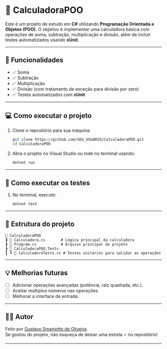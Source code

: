 ﻿
# 🧮 CalculadoraPOO

Este é um projeto de estudo em **C#** utilizando **Programação Orientada a Objetos (POO)**. O objetivo é implementar uma calculadora básica com operações de soma, subtração, multiplicação e divisão, além de incluir testes automatizados usando **xUnit**.

---

## 🚀 Funcionalidades
- ✅ Soma
- ✅ Subtração
- ✅ Multiplicação
- ✅ Divisão (com tratamento de exceção para divisão por zero)
- ✅ Testes automatizados com **xUnit**

---

## 💻 Como executar o projeto

1. Clone o repositório para sua máquina:
   ```bash
   git clone https://github.com/SEU_USUARIO/CalculadoraPOO.git
   cd CalculadoraPOO
   ```

2. Abra o projeto no Visual Studio ou rode no terminal usando:
   ```bash
   dotnet run
   ```

---

## 🧪 Como executar os testes

1. No terminal, execute:
   ```bash
   dotnet test
   ```

---

## 📂 Estrutura do projeto

```
📂 CalculadoraPOO
┣ 📜 Calculadora.cs       # Lógica principal da calculadora
┣ 📜 Program.cs           # Arquivo principal do projeto
┣ 📂 CalculadoraPOO.Tests
┃ ┗ 📜 CalculadoraTests.cs # Testes unitários para validar as operações
```

---

## 💡 Melhorias futuras

- [ ] Adicionar operações avançadas (potência, raiz quadrada, etc.).
- [ ] Aceitar múltiplos números nas operações.
- [ ] Melhorar a interface de entrada.

---

## 🧑‍💻 Autor

Feito por [Gustavo Smaniotto de Oliveira](https://github.com/SEU_USUARIO).  
Se gostou do projeto, não esqueça de deixar uma estrela ⭐ no repositório!

---